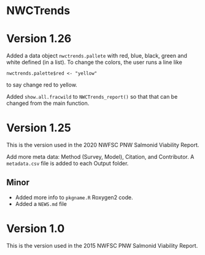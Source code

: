 # NWCTrends

# Version 1.26

Added a data object `nwctrends.pallete` with red, blue, black, green and white defined (in a list). To change the colors, the user runs a line like
```
nwctrends.palette$red <- "yellow"
```
to say change red to yellow.

Added `show.all.fracwild` to `NWCTrends_report()` so that that can be changed from the main function.

# Version 1.25
This is the version used in the 2020 NWFSC PNW Salmonid Viability Report. 

Add more meta data: Method (Survey, Model), Citation, and Contributor. A `metadata.csv` file is added to each Output folder.

## Minor

* Added more info to `pkgname.R` Roxygen2 code.
* Added a `NEWS.md` file

# Version 1.0
This is the version used in the 2015 NWFSC PNW Salmonid Viability Report. 


